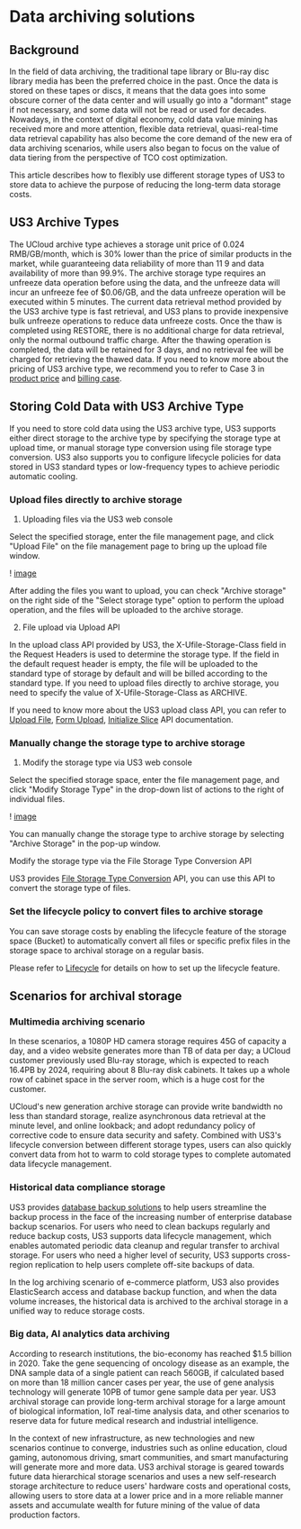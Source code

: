 # Data archiving solutions

## Background
In the field of data archiving, the traditional tape library or Blu-ray disc library media has been the preferred choice in the past. Once the data is stored on these tapes or discs, it means that the data goes into some obscure corner of the data center and will usually go into a "dormant" stage if not necessary, and some data will not be read or used for decades.
Nowadays, in the context of digital economy, cold data value mining has received more and more attention, flexible data retrieval, quasi-real-time data retrieval capability has also become the core demand of the new era of data archiving scenarios, while users also began to focus on the value of data tiering from the perspective of TCO cost optimization.

This article describes how to flexibly use different storage types of US3 to store data to achieve the purpose of reducing the long-term data storage costs.

## US3 Archive Types

The UCloud archive type achieves a storage unit price of 0.024 RMB/GB/month, which is 30% lower than the price of similar products in the market, while guaranteeing data reliability of more than 11 9 and data availability of more than 99.9%.
The archive storage type requires an unfreeze data operation before using the data, and the unfreeze data will incur an unfreeze fee of $0.06/GB, and the data unfreeze operation will be executed within 5 minutes. The current data retrieval method provided by the US3 archive type is fast retrieval, and US3 plans to provide inexpensive bulk unfreeze operations to reduce data unfreeze costs.
Once the thaw is completed using RESTORE, there is no additional charge for data retrieval, only the normal outbound traffic charge. After the thawing operation is completed, the data will be retained for 3 days, and no retrieval fee will be charged for retrieving the thawed data.
If you need to know more about the pricing of US3 archive type, we recommend you to refer to Case 3 in [product price](/ufile/bill/billing) and [billing case](/ufile/bill/case).

## Storing Cold Data with US3 Archive Type

If you need to store cold data using the US3 archive type, US3 supports either direct storage to the archive type by specifying the storage type at upload time, or manual storage type conversion using file storage type conversion.
US3 also supports you to configure lifecycle policies for data stored in US3 standard types or low-frequency types to achieve periodic automatic cooling.

### Upload files directly to archive storage

1. Uploading files via the US3 web console

Select the specified storage, enter the file management page, and click "Upload File" on the file management page to bring up the upload file window.

! [image](/images/file-management4.png)

After adding the files you want to upload, you can check "Archive storage" on the right side of the "Select storage type" option to perform the upload operation, and the files will be uploaded to the archive storage.

2. File upload via Upload API

In the upload class API provided by US3, the X-Ufile-Storage-Class field in the Request Headers is used to determine the storage type. If the field in the default request header is empty, the file will be uploaded to the standard type of storage by default and will be billed according to the standard type. If you need to upload files directly to archive storage, you need to specify the value of X-Ufile-Storage-Class as ARCHIVE.

If you need to know more about the US3 upload class API, you can refer to [Upload File](https://docs.ucloud.cn/api/ufile-api/put_file), [Form Upload](https://docs.ucloud.cn/api/ufile-api/post_file ), [Initialize Slice](https://docs.ucloud.cn/api/ufile-api/initiate_multipart_upload) API documentation.

### Manually change the storage type to archive storage

1. Modify the storage type via US3 web console

Select the specified storage space, enter the file management page, and click "Modify Storage Type" in the drop-down list of actions to the right of individual files.

! [image](/images/file-management9.png)

You can manually change the storage type to archive storage by selecting "Archive Storage" in the pop-up window.

Modify the storage type via the File Storage Type Conversion API

US3 provides [File Storage Type Conversion](https://docs.ucloud.cn/api/ufile-api/class_switch) API, you can use this API to convert the storage type of files.

### Set the lifecycle policy to convert files to archive storage

You can save storage costs by enabling the lifecycle feature of the storage space (Bucket) to automatically convert all files or specific prefix files in the storage space to archival storage on a regular basis.

Please refer to [Lifecycle](/ufile/guide/lifecycle) for details on how to set up the lifecycle feature.

## Scenarios for archival storage

### Multimedia archiving scenario

In these scenarios, a 1080P HD camera storage requires 45G of capacity a day, and a video website generates more than TB of data per day; a UCloud customer previously used Blu-ray storage, which is expected to reach 16.4PB by 2024, requiring about 8 Blu-ray disk cabinets. It takes up a whole row of cabinet space in the server room, which is a huge cost for the customer.

UCloud's new generation archive storage can provide write bandwidth no less than standard storage, realize asynchronous data retrieval at the minute level, and online lookback; and adopt redundancy policy of corrective code to ensure data security and safety. Combined with US3's lifecycle conversion between different storage types, users can also quickly convert data from hot to warm to cold storage types to complete automated data lifecycle management.

### Historical data compliance storage

US3 provides [database backup solutions](/ufile/solutions/backup) to help users streamline the backup process in the face of the increasing number of enterprise database backup scenarios. For users who need to clean backups regularly and reduce backup costs, US3 supports data lifecycle management, which enables automated periodic data cleanup and regular transfer to archival storage. For users who need a higher level of security, US3 supports cross-region replication to help users complete off-site backups of data.

In the log archiving scenario of e-commerce platform, US3 also provides ElasticSearch access and database backup function, and when the data volume increases, the historical data is archived to the archival storage in a unified way to reduce storage costs.

### Big data, AI analytics data archiving

According to research institutions, the bio-economy has reached $1.5 billion in 2020. Take the gene sequencing of oncology disease as an example, the DNA sample data of a single patient can reach 560GB, if calculated based on more than 18 million cancer cases per year, the use of gene analysis technology will generate 10PB of tumor gene sample data per year. US3 archival storage can provide long-term archival storage for a large amount of biological information, IoT real-time analysis data, and other scenarios to reserve data for future medical research and industrial intelligence.

In the context of new infrastructure, as new technologies and new scenarios continue to converge, industries such as online education, cloud gaming, autonomous driving, smart communities, and smart manufacturing will generate more and more data. US3 archival storage is geared towards future data hierarchical storage scenarios and uses a new self-research storage architecture to reduce users' hardware costs and operational costs, allowing users to store data at a lower price and in a more reliable manner assets and accumulate wealth for future mining of the value of data production factors.
